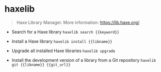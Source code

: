 # haxelib
> Haxe Library Manager.
> More information: <https://lib.haxe.org/>.

- Search for a Haxe library
`haxelib search {{keyword}}`

- Install a Haxe library
`haxelib install {{libname}}`

- Upgrade all installed Haxe libraries
`haxelib upgrade`

- Install the development version of a library from a Git repository
`haxelib git {{libname}} {{git_url}}`
